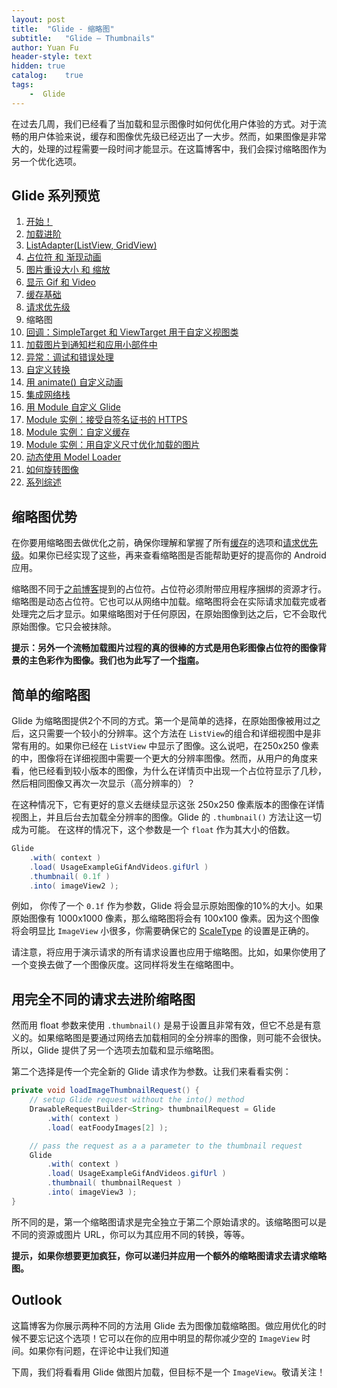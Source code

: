 ```yaml
---
layout: post
title:  "Glide - 缩略图"
subtitle:   "Glide — Thumbnails"
author: Yuan Fu
header-style: text
hidden: true
catalog:    true
tags:
    -  Glide
---
```



在过去几周，我们已经看了当加载和显示图像时如何优化用户体验的方式。对于流畅的用户体验来说，缓存和图像优先级已经迈出了一大步。然而，如果图像是非常大的，处理的过程需要一段时间才能显示。在这篇博客中，我们会探讨缩略图作为另一个优化选项。

## Glide 系列预览

1. [开始！](http://mrfu.me/2016/02/27/Glide_Getting_Started/)
2. [加载进阶](http://mrfu.me/2016/02/27/Glide_Advanced_Loading/)
3. [ListAdapter(ListView, GridView)](http://mrfu.me/2016/02/27/Glide_ListAdapter_(ListView,_GridView)/)
4. [占位符 和 渐现动画](http://mrfu.me/2016/02/27/Glide_Placeholders_&_Fade_Animations/)
5. [图片重设大小 和 缩放](http://mrfu.me/2016/02/27/Glide_Image_Resizing_&_Scaling/)
6. [显示 Gif 和 Video](http://mrfu.me/2016/02/27/Glide_Displaying_Gifs_&_Videos/)
7. [缓存基础](http://mrfu.me/2016/02/27/Glide_Caching_Basics/)
8. [请求优先级](http://mrfu.me/2016/02/27/Glide_Request_Priorities/)
9. 缩略图
10. [回调：SimpleTarget 和 ViewTarget 用于自定义视图类](http://mrfu.me/2016/02/27/Glide_Callbacks_SimpleTarget_and_ViewTarget_for_Custom_View_Classes/)
11. [加载图片到通知栏和应用小部件中](http://mrfu.me/2016/02/27/Glide_Loading_Images_into_Notifications_and_AppWidgets/)
12. [异常：调试和错误处理](http://mrfu.me/2016/02/28/Glide_Exceptions-_Debugging_and_Error_Handling/)
13. [自定义转换](http://mrfu.me/2016/02/28/Glide_Custom_Transformations/)
14. [用 animate() 自定义动画](http://mrfu.me/2016/02/28/Glide_Custom_Animations_with_animate()/)
15. [集成网络栈](http://mrfu.me/2016/02/28/Glide_Integrating_Networking_Stacks/)
16. [用 Module 自定义 Glide](http://mrfu.me/2016/02/28/Glide_Customize_Glide_with_Modules/)
17. [Module 实例：接受自签名证书的 HTTPS](http://mrfu.me/2016/02/28/Glide_Module_Example_Accepting_Self-Signed_HTTPS_Certificates/)
18. [Module 实例：自定义缓存](http://mrfu.me/2016/02/28/Glide_Module_Example_Customize_Caching/)
19. [Module 实例：用自定义尺寸优化加载的图片](http://mrfu.me/2016/02/28/Glide_Module_Example_Optimizing/)
20. [动态使用 Model Loader](http://mrfu.me/2016/02/28/Glide_Dynamically_Use_Model_Loaders/)
21. [如何旋转图像](http://mrfu.me/2016/02/28/Glide_How_to_Rotate_Images/)
22. [系列综述](http://mrfu.me/2016/02/28/Glide_Series_Roundup/)

## 缩略图优势

在你要用缩略图去做优化之前，确保你理解和掌握了所有[缓存](https://futurestud.io/blog/glide-caching-basics/)的选项和[请求优先级](https://futurestud.io/blog/glide-request-priorities/)。如果你已经实现了这些，再来查看缩略图是否能帮助更好的提高你的 Android 应用。

缩略图不同于[之前博客](https://futurestud.io/blog/glide-placeholders-fade-animations/)提到的占位符。占位符必须附带应用程序捆绑的资源才行。缩略图是动态占位符。它也可以从网络中加载。缩略图将会在实际请求加载完或者处理完之后才显示。如果缩略图对于任何原因，在原始图像到达之后，它不会取代原始图像。它只会被抹除。

**提示：另外一个流畅加载图片过程的真的很棒的方式是用色彩图像占位符的图像背景的主色彩作为图像。我们也为此写了一个[指南](https://futurestud.io/blog/how-to-get-dominant-color-code-for-picture-with-nodejs/)。**

## 简单的缩略图

Glide 为缩略图提供2个不同的方式。第一个是简单的选择，在原始图像被用过之后，这只需要一个较小的分辨率。这个方法在 `ListView`的组合和详细视图中是非常有用的。如果你已经在 `ListView` 中显示了图像。这么说吧，在250x250 像素的中，图像将在详细视图中需要一个更大的分辨率图像。然而，从用户的角度来看，他已经看到较小版本的图像，为什么在详情页中出现一个占位符显示了几秒，然后相同图像又再次一次显示（高分辨率的）？

在这种情况下，它有更好的意义去继续显示这张 250x250 像素版本的图像在详情视图上，并且后台去加载全分辨率的图像。Glide 的 `.thumbnail()` 方法让这一切成为可能。 在这样的情况下，这个参数是一个 `float` 作为其大小的倍数。

```java
Glide  
    .with( context )
    .load( UsageExampleGifAndVideos.gifUrl )
    .thumbnail( 0.1f )
    .into( imageView2 );
```

例如， 你传了一个 `0.1f` 作为参数，Glide 将会显示原始图像的10%的大小。如果原始图像有 1000x1000 像素，那么缩略图将会有 100x100 像素。因为这个图像将会明显比 `ImageView` 小很多，你需要确保它的 [ScaleType](http://developer.android.com/intl/zh-cn/reference/android/widget/ImageView.ScaleType.html) 的设置是正确的。

请注意，将应用于演示请求的所有请求设置也应用于缩略图。比如，如果你使用了一个变换去做了一个图像灰度。这同样将发生在缩略图中。

## 用完全不同的请求去进阶缩略图

然而用 float 参数来使用 `.thumbnail()` 是易于设置且非常有效，但它不总是有意义的。如果缩略图是要通过网络去加载相同的全分辨率的图像，则可能不会很快。所以，Glide 提供了另一个选项去加载和显示缩略图。

第二个选择是传一个完全新的 Glide 请求作为参数。让我们来看看实例：

```java
private void loadImageThumbnailRequest() {  
    // setup Glide request without the into() method
    DrawableRequestBuilder<String> thumbnailRequest = Glide
        .with( context )
        .load( eatFoodyImages[2] );

    // pass the request as a a parameter to the thumbnail request
    Glide
        .with( context )
        .load( UsageExampleGifAndVideos.gifUrl )
        .thumbnail( thumbnailRequest )
        .into( imageView3 );
}
```

所不同的是，第一个缩略图请求是完全独立于第二个原始请求的。该缩略图可以是不同的资源或图片 URL，你可以为其应用不同的转换，等等。

**提示，如果你想要更加疯狂，你可以递归并应用一个额外的缩略图请求去请求缩略图。**

## Outlook

这篇博客为你展示两种不同的方法用 Glide 去为图像加载缩略图。做应用优化的时候不要忘记这个选项！它可以在你的应用中明显的帮你减少空的 `ImageView` 时间。如果你有问题，在评论中让我们知道

下周，我们将看看用 Glide 做图片加载，但目标不是一个 `ImageView`。敬请关注！